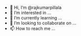 - 👋 Hi, I’m @rajkumarpillala
- 👀 I’m interested in ...
- 🌱 I’m currently learning ...
- 💞️ I’m looking to collaborate on ...
- 📫 How to reach me ...

<!---
rajkumarpillala/rajkumarpillala is a ✨ special ✨ repository because its `README.md` (this file) appears on your GitHub profile.
You can click the Preview link to take a look at your changes.
--->
